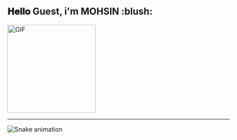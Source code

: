 <h2> 𝐇𝐞𝐥𝐥𝐨 Guest, i'm MOHSIN :blush:</h2>
<img alt="GIF" src="https://i.pinimg.com/originals/9e/a7/2e/9ea72ef078139ced289852e8a4ea0c5c.gif" width = 200/>


<hr>

<div>
 
![Snake animation](https://github.com/codewithrazaa/codewithrazaa/blob/output/github-contribution-grid-snake.svg)
</div>
